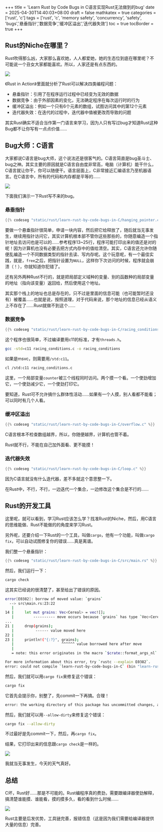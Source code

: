 +++
title = 'Learn Rust by Code Bugs in C语言实现Rust无法做到的bug'
date = 2025-04-30T14:40:03+08:00
draft = false
mathkatex = true
categories = ['rust', 'c']
tags = ['rust', 'c', 'memory safety', 'concurrency', 'safety', 'bugs','悬垂指针','数据竞争','缓冲区溢出','迭代器失效']
toc = true
tocBorder = true
+++

## Rust的Niche在哪里？

Rust吹得那么凶，大家那么喜欢她，人人都爱她，她的生态位到底在哪里呢？不可能说一个丑女大家都能喜欢。所以，人家还是有点东西的。

![](/rust/learn-rust-by-code-bugs-in-C/niche.png)

《Rust in Action》里面就分析了Rust可以解决四类编程问题：

- 悬垂指针：引用了在程序运行过程中已经变为无效的数据
- 数据竞争：由于外部因素的变化，无法确定程序在每次运行时的行为
- 缓冲区溢出：例如一个只有6个元素的数组，试图访问其中的第12个元素
- 迭代器失效：在迭代的过程中，迭代器中值被更改而导致的问题

其实Rust确实不适合当作第一门语言来学习，因为人只有写过bug才知道Rust这种Bug都不让你写有一点点价值……

## Bug大师：C语言

大家都说C语言是bug大师，这个说法还是很客气的。C语言简直是bug圣斗士、bug之神。其实主要的原因就是C语言自由度非常高，电脑（计算机）能干什么，C语言就让你干，你可以随便干。语言层面上，C非常接近汇编语言乃至机器语言。在C语言中，所有的代码和内存都是平等的……

![](/rust/learn-rust-by-code-bugs-in-C/equal.jfif)

下面我们演示一下Rust写不来的bug。

### 悬垂指针

```c
{{% codeseg "static/rust/learn-rust-by-code-bugs-in-C/hanging_pointer.c" %}}
```

要做一个悬垂指针很简单，申请一块内容，然后把它给释放了，随后就当无事发生，继续用指针访问它，其实计算机根本部不管你这些那些的，你随意编造一个指针地址去访问也是可以的……参考程序13~25行，程序可能打印出来的值还是对的呢！因为计算机也没有必要去把方式内存中的值给清空。其实，C语言还允许你随便乱编造一个不同数据类型的指针去读、写内存呢。这个玩意呢，有一个最佳实践，就是，`free`之后，把指针设置为`NULL`，这样你下次访问的时候，程序就会崩溃（！），你就知道你犯错了。

还有另外两种Rust不行的，就是把局部定义域种的变量、别的函数种的局部变量的地址（指向该变量）返回给，然后使用这个地址。

其实那个栈上的地址也总是存在的，只不过是里面的信息可能（也可能暂时还没有）被覆盖……也就是说，按照道理，对于代码来说，那个地址的信息已经从语义上不存在了……Rust就做不到这个……

### 数据竞争

```c
{{% codeseg "static/rust/learn-rust-by-code-bugs-in-C/racing_conditions.c" %}}
```

这个程序也很简单，不过编译要用c11的标准，才有`threads.h`。

```bash
gcc -std=c11 racing_conditions.c -o racing_conditions
```

如果是msvc，则需要用`/std:c11`。

```bash
cl /std:c11 racing_conditions.c
```

这里，一个局部变量`counter`被三个线程同时访问。两个摸一个看。一个使劲增加它，一个使劲减少它，一个使劲打印它。

要知道，Rust可不允许搞什么群体性活动……如果有一个人摸，别人看都不能看；可以同时有几个人看。

### 缓冲区溢出

```c
{{% codeseg "static/rust/learn-rust-by-code-bugs-in-C/overflow.c" %}}
```

C语言根本不检查数组越界，所以，你随便越界，计算机也管不着。

Rust就不行，不能在自己加外面看、更不能摸！

### 迭代器失效

```c
{{% codeseg "static/rust/learn-rust-by-code-bugs-in-C/loop.c" %}}
```

因为C语言就没有什么迭代器，差不多就这个意思整一下。

在Rust中，不行，不行，一边迭代一个集合，一边修改这个集合是不行的……

## Rust的开发工具

这里呢，就可以看到，学习Rust应该怎么学？找准Rust的Niche，然后，用C语言的思维能做、Rust不能做的的角度来学习Rust。

另外呢，还要介绍一下Rust的一个工具，叫做`cargo`，他有一个功能，叫做`cargo fix`，可以自动试图修复你的错误……真是离谱。

我们整一个悬垂指针：

```rust
{{% codeseg "static/rust/learn-rust-by-code-bugs-in-C/src/main.rs" %}}
```

然后，我们运行一下：

```bash
cargo check
```

这其实已经说的很清楚了，甚至给出了错误的原因。

```bash
error[E0382]: borrow of moved value: `grains`
  --> src\main.rs:23:22
   |
14 |     let mut grains: Vec<Cereal> = vec![];
   |         ---------- move occurs because `grains` has type `Vec<Cereal>`, which does not implement the `Copy` trait
...
21 |     drop(grains);
   |          ------ value moved here
22 |
23 |     println!("{:?}", grains);
   |                      ^^^^^^ value borrowed here after move
   |
   = note: this error originates in the macro `$crate::format_args_nl` which comes from the expansion of the macro `println` (in Nightly builds, run with -Z macro-backtrace for more info)

For more information about this error, try `rustc --explain E0382`.
error: could not compile `learn-rust-by-code-bugs-in-C` (bin "learn-rust-by-code-bugs-in-C") due to 1 previous error
```

然后，我们就可以用`cargo fix`来修复这个错误：

```bash
cargo fix
```

它首先会提示你，别整了，先commit一下再搞。合理！

```bash
error: the working directory of this package has uncommitted changes, and `cargo fix` can potentially perform destructive changes; if you'd like to suppress this error pass `--allow-dirty`, or commit the changes to these files:
```

然后，我们就可以用`--allow-dirty`来修复这个错误：

```bash
cargo fix --allow-dirty
```

不过最好是先commit一下，然后，再`cargo fix`。

结果，它打印出来的信息跟`cargo check`是一样的。

![](/rust/learn-rust-by-code-bugs-in-C/haha.jpg)

我就当无事发生，今天的天气真好。

## 总结

C坏，Rust好……那是不可能的。Rust编程序真的费劲，需要跟编译器使劲解释，搞清楚谁能摸、谁能看，摸的摸多久，看的看到什么时候……

![](/rust/learn-rust-by-code-bugs-in-C/legs.jfif)

Rust主要是后发优势，工具链完善，报错信息（这是因为我们需要给编译器提供大量的信息）完善。
